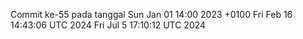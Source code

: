 Commit ke-55 pada tanggal Sun Jan 01 14:00 2023 +0100
Fri Feb 16 14:43:06 UTC 2024
Fri Jul  5 17:10:12 UTC 2024
